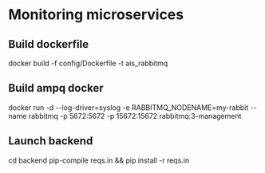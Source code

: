 # Monitoring microservices


## Build dockerfile

docker build -f config/Dockerfile -t  ais_rabbitmq


## Build ampq docker

docker run -d --log-driver=syslog -e RABBITMQ_NODENAME=my-rabbit --name rabbitmq -p 5672:5672 -p 15672:15672 rabbitmq:3-management

## Launch backend

cd backend
pip-compile reqs.in && pip install -r reqs.in